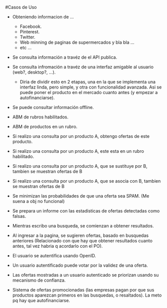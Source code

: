 #Casos de Uso

* Obteniendo informacion de ...
	* Facebook.
	* Pinterest.
	* Twitter.
	* Web minning de paginas de supermercados y bla bla ...
	* etc ...

* Se consulta información a travéz de el API publica.
* Se consulta infromación a travéz de una interfaz amigable al usuario (web?, desktop?, ...). 
	* Diria de dividir esto en 2 etapas, una en la que se implementa una interfaz linda, pero simple, y otra con funcionalidad avanzada. Asi se puede poner el producto en el mercado cuanto antes (y empezar a autofinanciarse).

* Se puede consultar información offline.

* ABM de rubros habilitados.
* ABM de productos en un rubro.

* Si realizo una consulta por un producto A, obtengo ofertas de este producto.
* Si realizo una consulta por un producto A, este esta en un rubro habilitado.
* Si realizo una consulta por un producto A, que se sustituye por B, tambien se muestran ofertas de B
* Si realizo una consulta por un producto A, que se asocia con B, tambien se muestran ofertas de B

* Se minimizan las probabilidades de que una oferta sea SPAM. (Me suena a obj no funcional)

* Se prepara un informe con las estadisticas de ofertas detectadas como falsas.

* Mientras escribo una busqueda, se comienzan a obtener resultados.
* Al ingresar a la pagina, se sugieren ofertas, basado en busquedas anteriores (Relacionado con que hay que obtener resultados cuanto antes, tal vez habria q acordarlo con el PO).

* El usuario se autentifica usando OpenID.
* Un usuario autentificado puede votar por la validez de una oferta.
* Las ofertas mostradas a un usuario autenticado se priorizan usando su mecanismo de confianza. 

* Sistema de ofertas promocionadas (las empresas pagan por que sus productos aparezcan primeros en las busquedas, o resaltados). La meto pq hay que autofinanciarse.
